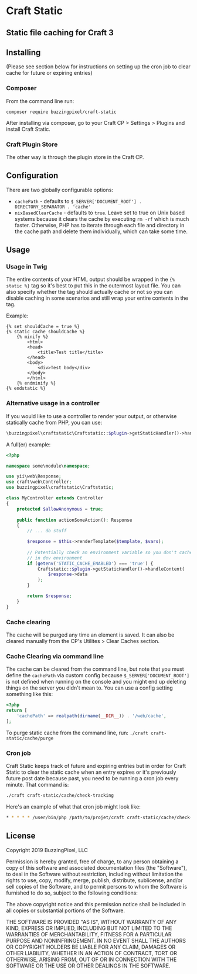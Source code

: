 # Craft Static

## Static file caching for Craft 3

## Installing

(Please see section below for instructions on setting up the cron job to clear cache for future or expiring entries)

### Composer

From the command line run:

`composer require buzzingpixel/craft-static`

After installing via composer, go to your Craft CP > Settings > Plugins and install Craft Static.

### Craft  Plugin Store

The other way is through the plugin store in the Craft CP.

## Configuration

There are two globally configurable options:

- `cachePath` - defaults to `$_SERVER['DOCUMENT_ROOT'] . DIRECTORY_SEPARATOR . 'cache'`
- `nixBasedClearCache` - defaults to `true`. Leave set to true on Unix based systems because it clears the cache by executing `rm -rf` which is much faster. Otherwise, PHP has to iterate through each file and directory in the cache path and delete them individually, which can take some time.

## Usage

### Usage in Twig

The entire contents of your HTML output should be wrapped in the `{% static %}` tag so it's best to put this in the outermost layout file. You can also specify whether the tag should actually cache or not so you can disable caching in some scenarios and still wrap your entire contents in the tag.

Example:

```twig
{% set shouldCache = true %}
{% static cache shouldCache %}
    {% minify %}
        <html>
        <head>
            <title>Test title</title>
        </head>
        <body>
            <div>Test body</div>
        </body>
        </html>
    {% endminify %}
{% endstatic %}
```

### Alternative usage in a controller

If you would like to use a controller to render your output, or otherwise statically cache from PHP, you can use:

```php
\buzzingpixel\craftstatic\Craftstatic::$plugin->getStaticHandler()->handleContent();
```

A full(er) example:

```php
<?php

namespace some\module\namespace;

use yii\web\Response;
use craft\web\Controller;
use buzzingpixel\craftstatic\Craftstatic;

class MyController extends Controller
{
    protected $allowAnonymous = true;
    
    public function actionSomeAction(): Response
    {
        // ... do stuff

        $response = $this->renderTemplate($template, $vars);
        
        // Potentially check an environment variable so you don't cache
        // in dev environment
        if (getenv('STATIC_CACHE_ENABLED') === 'true') {
            Craftstatic::$plugin->getStaticHandler()->handleContent(
                $response->data
            );
        }

        return $response;
    }
}
```

### Cache clearing

The cache will be purged any time an element is saved. It can also be cleared manually from the CP's Utilites > Clear Caches section.

### Cache Clearing via command line

The cache can be cleared from the command line, but note that you must define the `cachePath` via custom config because `$_SERVER['DOCUMENT_ROOT']` is not defined when running on the console and you might end up deleting things on the server you didn't mean to. You can use a config setting something like this:

```php
<?php
return [
    'cachePath' => realpath(dirname(__DIR__)) . '/web/cache',
];
```

To purge static cache from the command line, run: `./craft craft-static/cache/purge`

### Cron job

Craft Static keeps track of future and expiring entries but in order for Craft Static to clear the static cache when an entry expires or it's previously future post date because past, you need to be running a cron job every minute. That command is:

```bash
./craft craft-static/cache/check-tracking
```
 
Here's an example of what that cron job might look like:

```bash
* * * * * /user/bin/php /path/to/projet/craft craft-static/cache/check-tracking >> /dev/null 2>&1
```

## License

Copyright 2019 BuzzingPixel, LLC

Permission is hereby granted, free of charge, to any person obtaining a copy of this software and associated documentation files (the "Software"), to deal in the Software without restriction, including without limitation the rights to use, copy, modify, merge, publish, distribute, sublicense, and/or sell copies of the Software, and to permit persons to whom the Software is furnished to do so, subject to the following conditions:

The above copyright notice and this permission notice shall be included in all copies or substantial portions of the Software.

THE SOFTWARE IS PROVIDED "AS IS", WITHOUT WARRANTY OF ANY KIND, EXPRESS OR IMPLIED, INCLUDING BUT NOT LIMITED TO THE WARRANTIES OF MERCHANTABILITY, FITNESS FOR A PARTICULAR PURPOSE AND NONINFRINGEMENT. IN NO EVENT SHALL THE AUTHORS OR COPYRIGHT HOLDERS BE LIABLE FOR ANY CLAIM, DAMAGES OR OTHER LIABILITY, WHETHER IN AN ACTION OF CONTRACT, TORT OR OTHERWISE, ARISING FROM, OUT OF OR IN CONNECTION WITH THE SOFTWARE OR THE USE OR OTHER DEALINGS IN THE SOFTWARE.
